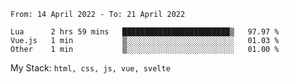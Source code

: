 <!--START_SECTION:waka-->

```text
From: 14 April 2022 - To: 21 April 2022

Lua      2 hrs 59 mins   ████████████████████████▒   97.97 %
Vue.js   1 min           ▒░░░░░░░░░░░░░░░░░░░░░░░░   01.03 %
Other    1 min           ▒░░░░░░░░░░░░░░░░░░░░░░░░   01.00 %
```

<!--END_SECTION:waka-->
My Stack: `html, css, js, vue, svelte`
